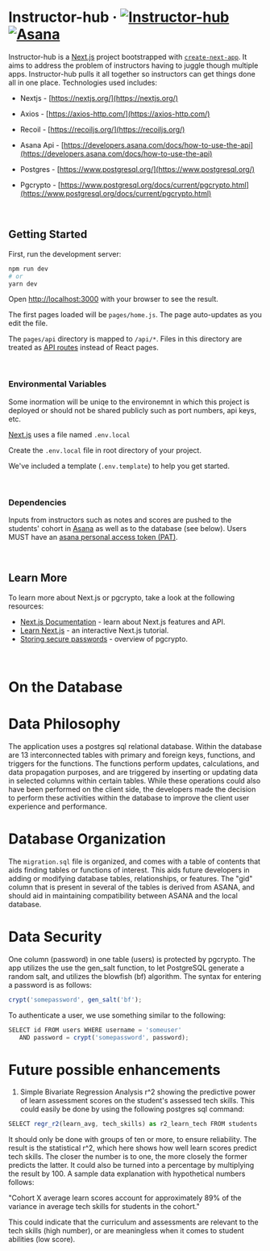 # Instructor-hub &middot; [![Instructor-hub](https://img.shields.io/badge/Instructor--hub-Galvanize-brightgreen)](https://github.com/gschool-blue-ocean/instructor-hub) [![Asana](https://img.shields.io/badge/Asana-API-ff6974)](https://developers.asana.com/docs/how-to-use-the-api)

Instructor-hub is a [Next.js](https://nextjs.org/) project bootstrapped with [`create-next-app`](https://github.com/vercel/next.js/tree/canary/packages/create-next-app). It aims to address the problem of instructors having to juggle though multiple apps. Instructor-hub pulls it all together so instructors can get things done all in one place.
Technologies used includes:

- Nextjs - [https://nextjs.org/](https://nextjs.org/)

- Axios - [https://axios-http.com/](https://axios-http.com/)

- Recoil - [https://recoiljs.org/](https://recoiljs.org/)

- Asana Api -  [https://developers.asana.com/docs/how-to-use-the-api](https://developers.asana.com/docs/how-to-use-the-api)

- Postgres - [https://www.postgresql.org/](https://www.postgresql.org/)

- Pgcrypto - [https://www.postgresql.org/docs/current/pgcrypto.html](https://www.postgresql.org/docs/current/pgcrypto.html)

<br>

## Getting Started

First, run the development server:

```bash
npm run dev
# or
yarn dev
```

Open [http://localhost:3000](http://localhost:3000) with your browser to see the result.

The first pages loaded will be `pages/home.js`. The page auto-updates as you edit the file.

The `pages/api` directory is mapped to `/api/*`. Files in this directory are treated as [API routes](https://nextjs.org/docs/api-routes/introduction) instead of React pages.

<br>

### Environmental Variables

Some inormation will be uniqe to the environemnt in which this project is deployed or should not be shared publicly such as port numbers, api keys, etc.

[Next.js](https://nextjs.org/) uses a file named `.env.local`

Create the `.env.local` file in root directory of your project.

We've included a template (`.env.template`) to help you get started.

<br>

### Dependencies

Inputs from instructors such as notes and scores are pushed to the students' cohort in [Asana](https://developers.asana.com) as well as to the database (see below). Users MUST have an [asana personal access token (PAT)](https://developers.asana.com/docs/personal-access-token). 


<br>

## Learn More

To learn more about Next.js or pgcrypto, take a look at the following resources:

- [Next.js Documentation](https://nextjs.org/docs) - learn about Next.js features and API.
- [Learn Next.js](https://nextjs.org/learn) - an interactive Next.js tutorial.
- [Storing secure passwords](https://x-team.com/blog/storing-secure-passwords-with-postgresql/) - overview of pgcrypto.


<br>

# On the Database

# Data Philosophy

The application uses a postgres sql relational database. Within the database are 13 interconnected tables with primary and foreign keys, functions, and triggers for the functions.  The functions perform updates, calculations, and data propagation purposes, and are triggered by inserting or updating data in selected columns within certain tables. While these operations could also have been performed on the client side, the developers made the decision to perform these activities within the database to improve the client user experience and performance.

# Database Organization

The `migration.sql` file is organized, and comes with a table of contents that aids finding tables or functions of interest. This aids future developers in adding or modifying database tables, relationships, or features.  The "gid" column that is present in several of the tables is derived from ASANA, and should aid in maintaining compatibility between ASANA and the local database.  

# Data Security

One column (password) in one table (users) is protected by pgcrypto.  The app utilizes the use the gen_salt function, to let PostgreSQL generate a random salt, and utilizes the blowfish (bf) algorithm. The syntax for entering a password is as follows:  

```javascript
crypt('somepassword', gen_salt('bf');
```
To authenticate a user, we use something similar to the following:
```javascript
SELECT id FROM users WHERE username = 'someuser'
   AND password = crypt('somepassword', password);
```

# Future possible enhancements

1. Simple Bivariate Regression Analysis r^2 showing the predictive power of learn assessment scores on the student's assessed tech skills.  This could easily be done by using the following postgres sql command:
```javascript
SELECT regr_r2(learn_avg, tech_skills) as r2_learn_tech FROM students
```
It should only be done with groups of ten or more, to ensure reliability.  The result is the statistical r^2, which here shows how well learn scores predict tech skills.  The closer the number is to one, the more closely the former predicts the latter. It could also be turned into a percentage by multiplying the result by 100. A sample data explanation with hypothetical numbers follows:

"Cohort X average learn scores account for approximately 89% of the variance in average tech skills for students in the cohort."

This could indicate that the curriculum and assessments are relevant to the tech skills (high number), or are meaningless when it comes to student abilities (low score).